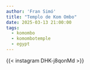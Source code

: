 ```yaml
---
author: 'Fran Simó'
title: "Templo de Kom Ombo"
date: 2025-03-13 21:00:00 
tags:
  - komombo 
  - komombotemple
  - egypt
---
```


{{< instagram DHK-j8qonMd >}}